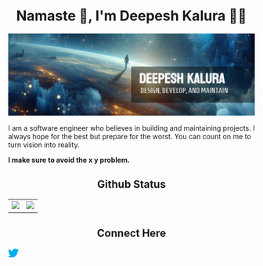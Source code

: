 <div align="center">

# Namaste 🙏, I'm Deepesh Kalura 👨‍💻

![Main Image](./assets/githubDesignV1%20(1).png)

<p align="left">
    I am a software engineer who believes in building and maintaining projects. I always hope for the best but prepare for the worst. You can count on me to turn vision into reality.
</p>

<p align="left">
  <strong>I make sure to avoid the x y problem.<strong>
<p>

## Github Status

<table border="0">
  <tr>
    <th>
        <img src="https://github-readme-streak-stats.herokuapp.com?user=DeepeshKalura&theme=shadow-blue&border_radius=10">
    </th>
    <th>
        <img src="https://github-readme-stats.vercel.app/api?username=DeepeshKalura&show_icons=true&theme=shadow_blue">
    </th>
  </tr>
</table>


## Connect Here
<a href="https://twitter.com/DeepeshKalura1">
  <img align="left" alt="Deepesh Kalura | Twitter" width="21px" src="https://raw.githubusercontent.com/DeepeshKalura/DeepeshKalura/main/assets/icons/twitter-svgrepo-com.svg" />
</a>



</div>
